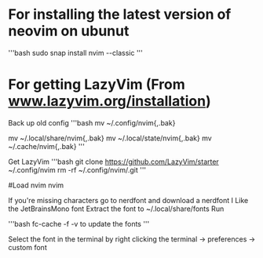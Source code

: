 # For installing the latest version of neovim on ubunut
'''bash
sudo snap install nvim --classic
'''

# For getting LazyVim (From www.lazyvim.org/installation)
Back up old config
'''bash
mv ~/.config/nvim{,.bak}

mv ~/.local/share/nvim{,.bak}
mv ~/.local/state/nvim{,.bak}
mv ~/.cache/nvim{,.bak}
'''

Get LazyVim
'''bash
git clone https://github.com/LazyVim/starter ~/.config/nvim
rm -rf ~/.config/nvim/.git
'''


#Load nvim
nvim

If you're missing characters go to nerdfont and download a nerdfont
I Like the JetBrainsMono font
Extract the font to ~/.local/share/fonts
Run

'''bash
fc-cache -f -v to update the fonts
'''

Select the font in the terminal by right clicking the terminal -> preferences -> custom font
